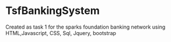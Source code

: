 # TsfBankingSystem
Created as task 1 for the sparks foundation 
banking network using HTML,Javascript, CSS, Sql, Jquery, bootstrap
